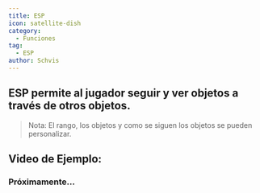 ```yaml
---
title: ESP
icon: satellite-dish
category:
  - Funciones
tag:
  - ESP
author: Schvis
---
```


## ESP permite al jugador seguir y ver objetos a través de otros objetos.
> Nota: El rango, los objetos y como se siguen los objetos se pueden personalizar.

## Video de Ejemplo:

### Próximamente...